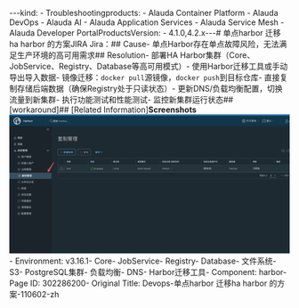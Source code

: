 ---kind:   - Troubleshootingproducts:    - Alauda Container Platform   - Alauda DevOps   - Alauda AI   - Alauda Application Services   - Alauda Service Mesh   - Alauda Developer PortalProductsVersion:   - 4.1.0,4.2.x---<!-- A type of document that involves encountering a fault, diag...it, performing root cause analysis, and providing solutions. --># 单点harbor 迁移ha harbor 的方案JIRA Jira：## Cause- 单点Harbor存在单点故障风险，无法满足生产环境的高可用需求## Resolution- 部署HA Harbor集群（Core、JobService、Registry、Database等高可用模式）- 使用Harbor迁移工具或手动导出导入数据- 镜像迁移：`docker pull`源镜像，`docker push`到目标仓库- 直接复制存储后端数据（确保Registry处于只读状态）- 更新DNS/负载均衡配置，切换流量到新集群- 执行功能测试和性能测试- 监控新集群运行状态## [workaround]## [Related Information]**Screenshots**![](assets/devops-dan-dian-harbor-qian-yi-ha-harbor-de-fang-an-110602-zh/mceclip4_1749718143968_5oqpg.png)- Environment: v3.16.1- Core- JobService- Registry- Database- 文件系统- S3- PostgreSQL集群- 负载均衡- DNS- Harbor迁移工具- Component: harbor- Page ID: 302286200- Original Title: Devops-单点harbor 迁移ha harbor 的方案-110602-zh